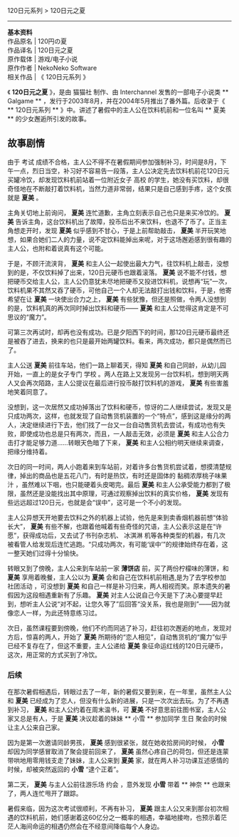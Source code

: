 120日元系列  > 120日元之夏

  
  
---  
**基本资料**  
作品原名  |  120円の夏   
作品译名  |  120日元之夏   
原作载体  |  游戏/电子小说   
原作作者  |  NekoNeko Software   
相关作品  |  《  120日元系列  》   
  
《 **120日元之夏** 》，是由  猫猫社  制作、由  Interchannel  发售的一部电子小说类 ** Galgame  **
，发行于2003年8月，并在2004年5月推出了番外篇。后收录于《 ** 120日元系列  ** 》中。讲述了暑假中的主人公在饮料机前和一位名叫 ** 夏美
** 的少女邂逅所引发的故事。

##  故事剧情

由于  考试
成绩不合格，主人公不得不在暑假期间参加强制补习，时间是8月，下午一点，烈日当空，补习好不容易告一段落，主人公决定先去饮料机前花120日元买罐冷饮，却发现饮料机前站着一位附近女子
高校  的学生，她没有买饮料，却很奇怪地在不断敲打着饮料机，当然力道非常弱，结果只是自己感到手疼，这个女孩就是 **夏美** 。

主角关切地上前询问， **夏美** 连忙道歉，主角立刻表示自己也只是来买冷饮的。 **夏美**
告诉主角，这台饮料机出了故障，投币后出不来饮料，也退不了币了。正当主角想走开时，发现 **夏美** 似乎感到不甘心，于是上前帮助敲击， **夏美**
半开玩笑地想，如果合她们二人的力量，说不定饮料能掉出来呢，对于这场邂逅感到很有趣的主人公，也附和着说真有这个可能。

于是，不顾汗流浃背， **夏美** 和主人公一起使出最大力气，往饮料机上敲击，没想到的是，不仅饮料掉了出来，120日元硬币也跟着滚落。 **夏美**
说不能不付钱，想把硬币交给主人公，主人公仍意犹未尽地把硬币又投进饮料机，说想再“玩”一次，饮料机果不其然又吞了硬币，可他自己一个人却无法敲打出钱和饮料，于是，他寄希望在让
**夏美** 一块使出合力之上， **夏美** 有些犹豫，但还是照做，令两人没想到的是，饮料机真的再次同时掉出饮料和硬币—— **夏美**
和主人公觉得这肯定是不可思议的“魔力”。

可第三次再试时，却再也没有成功。已是夕阳西下的时间，那120日元硬币最终还是被吞了进去，换来的也只是最开始两罐饮料。看来，两次成功，都只是偶然而已了。

主人公送 **夏美** 前往车站，他们一路上聊着天，得知 **夏美** 和自己同龄，从幼儿园开始，一直上的是女子专门  学校
。两人在路上又发现另一台饮料机，想到明天两人又会再次陌路，主人公提议在最后进行投币敲打饮料机的游戏， **夏美** 有些害羞地笑着同意了。

没想到，这一次居然又成功掉落出了饮料和硬币，惊讶的二人继续尝试，发现又是只成功两次，这样，也就发现了自动售货机装置的一个“特点”，感到这是缘分的两人，决定继续进行下去，他们找了一台又一台自动售货机去尝试，有成功也有失败，即使成功也总是只有两次，而且，一人敲击无效，必须是
**夏美** 和主人公合力击打才能足够力道……转眼天色暗了下来， **夏美** 和主人公相约明天继续来调查，把缘分维持着。

次日的同一时间，两人小跑着来到车站前，对着许多台售货机尝试着，想摸清楚规律，掉出的商品也是五花八门，有时是热饮，有时还是固体的  黏稠浓厚桃子味果汁
，虽然难以下咽，也只能硬着头皮喝完。最后 **夏美** 和主人公承受能力都到了极限，虽然还是没能找出其中原理，可通过观察掉出饮料的真实价格， **夏美**
发现有些远远超过120日元，也就是会“误中”，这可是一个不小的发现。

主人公异想天开地要去饮料之外的机器上试验，他先是来到卖香烟机器前想“体验长大”， **夏美**
有些不解，也跟着他喊着有些奇怪的咒语，主人公表示这是在“许愿”，获得成功后，又去试了书刊杂志机、  冰淇淋
机等各种类型的机器，有几次被看管人给发现后连忙逃跑。“只成功两次，有可能‘误中’”的规律始终存在着，这一整天她们过得十分愉快。

转眼又到了傍晚，主人公来到车站前一家 **薄饼店** 前，买了两份柠檬味的薄饼，和 **夏美** 享用着晚餐，主人公以为 **夏美**
会和自己在饮料机前相遇,是为了去学校参加  社团活动  ，可没想到 **夏美**
和自己一样是补习归来，两人相视而笑。原本遗失的暑假因为这段相遇重新有了乐趣。 **夏美**
对主人公说自己今天是下了决心要提早赶到，想听主人公说“对不起，让您久等了”后回答“没关系，我也是刚到”——因为就像恋人一样，为此还特意练习过。

次日，虽然课程要到傍晚，他们不约而同逃了补习，赶往初次邂逅的地点，发现对方后，惊喜的两人，开始了 **夏美**
所期待的“恋人相见”，自动售货机的“魔力”似乎已经不复存在了，但这不重要，主人公递给 **夏美**
象征命运红线的120日元硬币，这次，用正常的方式买到了冷饮。

###  后续

在那次暑假相遇后，转眼过去了一年，新的暑假又要到来，在一年里，虽然主人公和 **夏美**
已经成为了恋人，但没有什么新的进展，只是一次次出去玩。为了不再遇到补习， **夏美** 和主人公约着在周末温书，可 **夏美**
不好意思前往图书室，主人公家又总是有人，于是 **夏美** 决议趁着的妹妹 ** 小雪  ** 参加同学  生日  聚会的时候让主人公来自己家。

因为是第一次邀请同龄男孩， **夏美** 感到很紧张，就在她收拾房间的时候， **小雪** 却因为同学感冒取消了聚会提前回来了， **夏美**
虽然心疼自己的荷包，但还是连蒙带哄地用零用钱支走了妹妹，主人公来到 **夏美** 家，就在两人补习功课互述感情的时候，却被突然返回的 **小雪**
“逮个正着”。

第二天， **夏美** 与主人公前往游乐场  约会  ，意外发现 **小雪** 带着 ** 神奈  ** 也跟来了，两人连忙甩开了跟踪。

暑假来临，因为这次考试很顺利，不再有补习， **夏美**
跟主人公又来到那台初次相遇的饮料机前，她们感谢着这60亿分之一概率的相遇，幸福地接吻，也预示着茫茫人海间命运的相遇仍然会在不经意间降临每个人身边。

